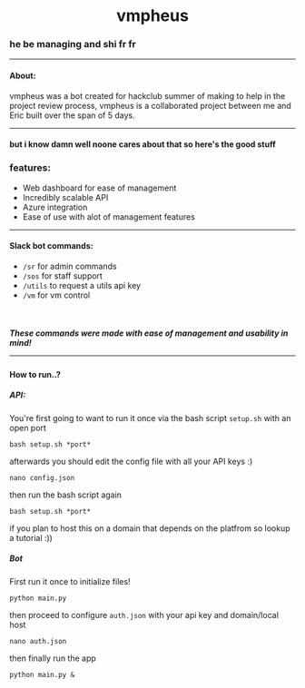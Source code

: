 <h1 align="center">vmpheus</h1>

<h3> he be managing and shi fr fr </h3>

---
<h4> About:</h4>
vmpheus was a bot created for hackclub summer of making to help in the project review process, vmpheus is a collaborated project between me and Eric built over the span of 5 days.

---
<h4> but i know damn well noone cares about that so here's the good stuff

<h3>features:</h3>

* Web dashboard for ease of management
* Incredibly scalable API 
* Azure integration
* Ease of use with alot of management features
---

<h4> Slack bot commands: </h4>

* `/sr` for admin commands
* `/sos` for staff support
* `/utils` to request a utils api key
* `/vm` for vm control
<br>
<h5>These commands were made with ease of management and usability in mind!

---

<h4> How to run..? </h4>

<h5> API: </h5>

You're first going to want to run it once via the bash script ```setup.sh``` with an open port
```angular2html
bash setup.sh *port*
```
afterwards you should edit the config file with all your API keys :)
```angular2html
nano config.json
```
then run the bash script again
```angular2html
bash setup.sh *port*
```
if you plan to host this on a domain that depends on the platfrom so lookup a tutorial :))

<h5> Bot </h5>

First run it once to initialize files!

```angular2html
python main.py
```

then proceed to configure ``auth.json`` with your api key and domain/local host

```angular2html
nano auth.json
```
then finally run the app

```angular2html
python main.py &
```